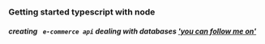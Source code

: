 ### Getting started typescript with node

##### creating ` e-commerce api` dealing with databases ['you can follow me on'](https://www.tiigsi.com)
